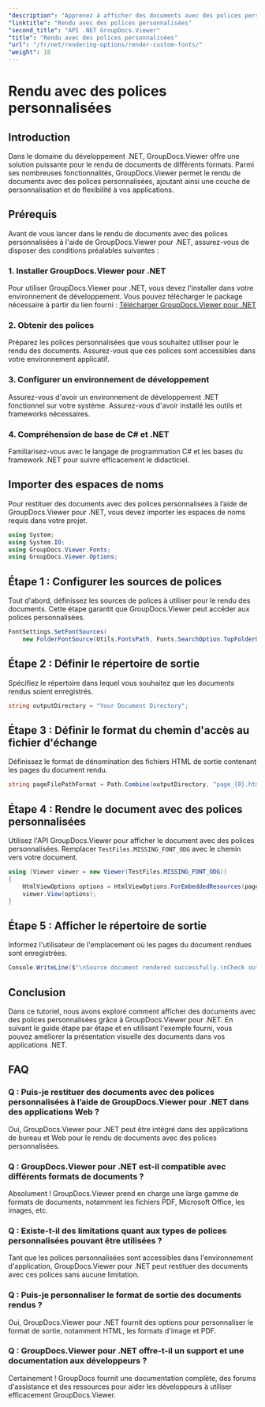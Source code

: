 ```yaml
---
"description": "Apprenez à afficher des documents avec des polices personnalisées grâce à GroupDocs.Viewer pour .NET. Améliorez vos présentations visuelles sans effort."
"linktitle": "Rendu avec des polices personnalisées"
"second_title": "API .NET GroupDocs.Viewer"
"title": "Rendu avec des polices personnalisées"
"url": "/fr/net/rendering-options/render-custom-fonts/"
"weight": 18
---
```


# Rendu avec des polices personnalisées

## Introduction
Dans le domaine du développement .NET, GroupDocs.Viewer offre une solution puissante pour le rendu de documents de différents formats. Parmi ses nombreuses fonctionnalités, GroupDocs.Viewer permet le rendu de documents avec des polices personnalisées, ajoutant ainsi une couche de personnalisation et de flexibilité à vos applications.
## Prérequis
Avant de vous lancer dans le rendu de documents avec des polices personnalisées à l'aide de GroupDocs.Viewer pour .NET, assurez-vous de disposer des conditions préalables suivantes :
### 1. Installer GroupDocs.Viewer pour .NET
Pour utiliser GroupDocs.Viewer pour .NET, vous devez l'installer dans votre environnement de développement. Vous pouvez télécharger le package nécessaire à partir du lien fourni :
[Télécharger GroupDocs.Viewer pour .NET](https://releases.groupdocs.com/viewer/net/)
### 2. Obtenir des polices
Préparez les polices personnalisées que vous souhaitez utiliser pour le rendu des documents. Assurez-vous que ces polices sont accessibles dans votre environnement applicatif.
### 3. Configurer un environnement de développement
Assurez-vous d'avoir un environnement de développement .NET fonctionnel sur votre système. Assurez-vous d'avoir installé les outils et frameworks nécessaires.
### 4. Compréhension de base de C# et .NET
Familiarisez-vous avec le langage de programmation C# et les bases du framework .NET pour suivre efficacement le didacticiel.

## Importer des espaces de noms
Pour restituer des documents avec des polices personnalisées à l’aide de GroupDocs.Viewer pour .NET, vous devez importer les espaces de noms requis dans votre projet.

```csharp
using System;
using System.IO;
using GroupDocs.Viewer.Fonts;
using GroupDocs.Viewer.Options;
```

## Étape 1 : Configurer les sources de polices
Tout d'abord, définissez les sources de polices à utiliser pour le rendu des documents. Cette étape garantit que GroupDocs.Viewer peut accéder aux polices personnalisées.
```csharp
FontSettings.SetFontSources(
    new FolderFontSource(Utils.FontsPath, Fonts.SearchOption.TopFolderOnly));
```
## Étape 2 : Définir le répertoire de sortie
Spécifiez le répertoire dans lequel vous souhaitez que les documents rendus soient enregistrés.
```csharp
string outputDirectory = "Your Document Directory";
```
## Étape 3 : Définir le format du chemin d'accès au fichier d'échange
Définissez le format de dénomination des fichiers HTML de sortie contenant les pages du document rendu.
```csharp
string pageFilePathFormat = Path.Combine(outputDirectory, "page_{0}.html");
```
## Étape 4 : Rendre le document avec des polices personnalisées
Utilisez l'API GroupDocs.Viewer pour afficher le document avec des polices personnalisées. Remplacer `TestFiles.MISSING_FONT_ODG` avec le chemin vers votre document.
```csharp
using (Viewer viewer = new Viewer(TestFiles.MISSING_FONT_ODG))
{
    HtmlViewOptions options = HtmlViewOptions.ForEmbeddedResources(pageFilePathFormat);
    viewer.View(options);
}
```
## Étape 5 : Afficher le répertoire de sortie
Informez l'utilisateur de l'emplacement où les pages du document rendues sont enregistrées.
```csharp
Console.WriteLine($"\nSource document rendered successfully.\nCheck output in {outputDirectory}.");
```

## Conclusion
Dans ce tutoriel, nous avons exploré comment afficher des documents avec des polices personnalisées grâce à GroupDocs.Viewer pour .NET. En suivant le guide étape par étape et en utilisant l'exemple fourni, vous pouvez améliorer la présentation visuelle des documents dans vos applications .NET.
## FAQ
### Q : Puis-je restituer des documents avec des polices personnalisées à l’aide de GroupDocs.Viewer pour .NET dans des applications Web ?
Oui, GroupDocs.Viewer pour .NET peut être intégré dans des applications de bureau et Web pour le rendu de documents avec des polices personnalisées.
### Q : GroupDocs.Viewer pour .NET est-il compatible avec différents formats de documents ?
Absolument ! GroupDocs.Viewer prend en charge une large gamme de formats de documents, notamment les fichiers PDF, Microsoft Office, les images, etc.
### Q : Existe-t-il des limitations quant aux types de polices personnalisées pouvant être utilisées ?
Tant que les polices personnalisées sont accessibles dans l'environnement d'application, GroupDocs.Viewer pour .NET peut restituer des documents avec ces polices sans aucune limitation.
### Q : Puis-je personnaliser le format de sortie des documents rendus ?
Oui, GroupDocs.Viewer pour .NET fournit des options pour personnaliser le format de sortie, notamment HTML, les formats d'image et PDF.
### Q : GroupDocs.Viewer pour .NET offre-t-il un support et une documentation aux développeurs ?
Certainement ! GroupDocs fournit une documentation complète, des forums d'assistance et des ressources pour aider les développeurs à utiliser efficacement GroupDocs.Viewer.